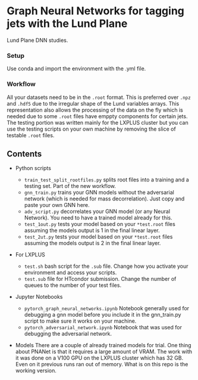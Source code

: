 # Graph Neural Networks for tagging jets with the Lund Plane
Lund Plane DNN studies.

### Setup
Use conda and import the environment with the .yml file. 

### Workflow
All your datasets need to be in the `.root` format. This is preferred over `.npz` and `.hdf5` due to the irregular shape of the Lund variables arrays. This representation also allows the processing of the data on the fly which is needed due to some `.root` files have emppty components for certain jets.
The testing portion was written mainly for the LXPLUS cluster but you can use the testing scripts on your own machine by removing the slice of testable `.root` files.

## Contents
- Python scripts
    - `train_test_split_rootfiles.py` splits root files into a training and a testing set. Part of the new workflow.
    - `gnn_train.py` trains your GNN models without the adversarial network (which is needed for mass decorrelation). Just copy and paste your own GNN here.
    - `adv_script.py` decorrelates your GNN model (or any Neural Network). You need to have a trained model already for this.
    - `test_1out.py` tests your model based on your `*test.root` files assuming the models output is 1 in the final linear layer.
    - `test_2ut.py` tests your model based on your `*test.root` files assuming the models output is 2 in the final linear layer.
    
- For LXPLUS
    - `test.sh` bash script for the `.sub` file. Change how you activate your environment and access your scripts.
    - `test.sub` file for HTcondor submission. Change the number of queues to the number of your test files.    
    
- Jupyter Notebooks
    - `pytorch_graph_neural_networks.ipynb` Notebook generally used for debugging a gnn model before you include it in the gnn_train.py script to make sure it works on your machine.
    - `pytorch_adversarial_network.ipynb` Notebook that was used for debugging the adversarial network.  

- Models
    There are a couple of already trained models for trial. One thing about PNANet is that it requires a large amount of VRAM. The work with it was done on a V100 GPU on the LXPLUS cluster which has 32 GB. Even on it previous runs ran out of memory. What is on this repo is the working version.


    

